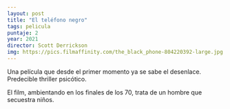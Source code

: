 ```yaml
---
layout: post
title: "El teléfono negro"
tags: pelicula
puntaje: 2
year: 2021
director: Scott Derrickson
img: https://pics.filmaffinity.com/the_black_phone-804220392-large.jpg
---
```


Una película que desde el primer momento ya se sabe el desenlace. Predecible thriller psicótico.

El film, ambientando en los finales de los 70, trata de un hombre que secuestra niños.
